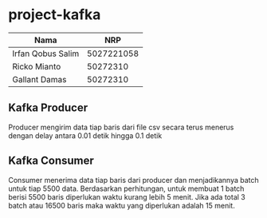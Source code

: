 # project-kafka

| Nama              | NRP        |
| ----------------- | ---------- |
| Irfan Qobus Salim | 5027221058 |
| Ricko Mianto      | 50272310   |
| Gallant Damas     | 50272310   |

## Kafka Producer

Producer mengirim data tiap baris dari file csv secara terus menerus dengan delay antara 0.01 detik hingga 0.1 detik

## Kafka Consumer

Consumer menerima data tiap baris dari producer dan menjadikannya batch untuk tiap 5500 data. Berdasarkan perhitungan, untuk membuat 1 batch berisi 5500 baris diperlukan waktu kurang lebih 5 menit. Jika ada total 3 batch atau 16500 baris maka waktu yang diperlukan adalah 15 menit.
